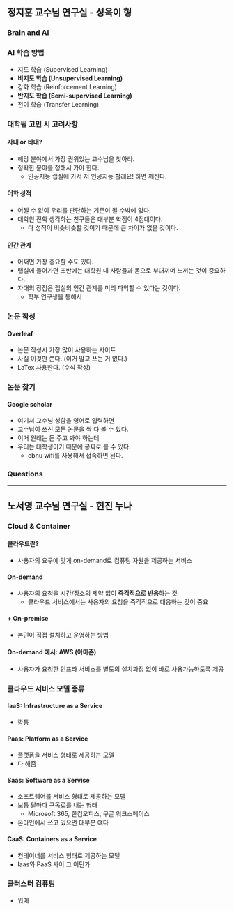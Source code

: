 ## 정지훈 교수님 연구실 - 성욱이 형
### Brain and AI

### AI 학습 방법
- 지도 학습 (Supervised Learning)
- **비지도 학습 (Unsupervised Learning)**
- 강화 학습 (Reinforcement Learning)
- **반지도 학습 (Semi-supervised Learning)**	
- 전이 학습 (Transfer Learning)

### 대학원 고민 시 고려사항
#### 자대 or 타대?
- 해당 분야에서 가장 권위있는 교수님을 찾아라.
- 정확한 분야를 정해서 가야 한다.
	- 인공지능 랩실에 가서 저 인공지능 할래요! 하면 깨진다.

#### 어학 성적
- 어쩔 수 없이 우리를 판단하는 기준이 될 수밖에 없다.
- 대학원 진학 생각하는 친구들은 대부분 학점이 4점대이다.
	- 다 성적이 비슷비슷할 것이기 때문에 큰 차이가 없을 것이다.

#### 인간 관계
- 어쩌면 가장 중요할 수도 있다.
- 랩실에 들어가면 초반에는 대학원 내 사람들과 몸으로 부대끼며 느끼는 것이 중요하다.
- 자대의 장점은 랩실의 인간 관계를 미리 파악할 수 있다는 것이다.
	- 학부 연구생을 통해서

### 논문 작성
#### Overleaf
- 논문 작성시 가장 많이 사용하는 사이트
- 사실 이것만 쓴다. (이거 말고 쓰는 거 없다.)
- LaTex 사용한다. (수식 작성)

### 논문 찾기
#### Google scholar
- 여기서 교수님 성함을 영어로 입력하면
- 교수님이 쓰신 모든 논문을 싹 다 볼 수 있다.
- 이거 원래는 돈 주고 봐야 하는데
- 우리는 대학생이기 때문에 공짜로 볼 수 있다.
	- cbnu wifi를 사용해서 접속하면 된다.

### Questions

---
## 노서영 교수님 연구실 - 현진 누나
### Cloud & Container
#### 클라우드란?
- 사용자의 요구에 맞게 on-demand로 컴퓨팅 자원을 제공하는 서비스

#### On-demand
- 사용자의 요청을 시간/장소의 제약 없이 **즉각적으로 반응**하는 것
	- 클라우드 서비스에서는 사용자의 요청을 즉각적으로 대응하는 것이 중요

#### + On-premise
- 본인이 직접 설치하고 운영하는 방법

#### On-demand 예시: AWS (아마존)
- 사용자가 요청한 인프라 서비스를 별도의 설치과정 없이 바로 사용가능하도록 제공

### 클라우드 서비스 모델 종류
#### IaaS: Infrastructure as a Service
- 깡통

#### Paas: Platform as a Service
- 플랫폼을 서비스 형태로 제공하는 모델
- 다 해줌

#### Saas: Software as a Servise
- 소프트웨어를 서비스 형태로 제공하는 모델
- 보통 달마다 구독료를 내는 형태
	- Microsoft 365, 한컴오피스, 구글 워크스페이스
- 온라인에서 쓰고 있으면 대부분 얘다

#### CaaS: Containers as a Service
- 컨테이너를 서비스 형태로 제공하는 모델
- Iaas와 PaaS 사이 그 어딘가

### 클러스터 컴퓨팅
- 워메